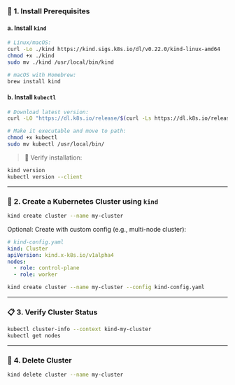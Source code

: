### 🔧 **1. Install Prerequisites**

#### a. **Install `kind`**

```bash
# Linux/macOS:
curl -Lo ./kind https://kind.sigs.k8s.io/dl/v0.22.0/kind-linux-amd64
chmod +x ./kind
sudo mv ./kind /usr/local/bin/kind

# macOS with Homebrew:
brew install kind
```

#### b. **Install `kubectl`**

```bash
# Download latest version:
curl -LO "https://dl.k8s.io/release/$(curl -Ls https://dl.k8s.io/release/stable.txt)/bin/linux/amd64/kubectl"

# Make it executable and move to path:
chmod +x kubectl
sudo mv kubectl /usr/local/bin/
```

> 🧪 Verify installation:

```bash
kind version
kubectl version --client
```

---

### 🚀 **2. Create a Kubernetes Cluster using `kind`**

```bash
kind create cluster --name my-cluster
```

Optional: Create with custom config (e.g., multi-node cluster):

```yaml
# kind-config.yaml
kind: Cluster
apiVersion: kind.x-k8s.io/v1alpha4
nodes:
  - role: control-plane
  - role: worker
```

```bash
kind create cluster --name my-cluster --config kind-config.yaml
```

---

### 📋 **3. Verify Cluster Status**

```bash
kubectl cluster-info --context kind-my-cluster
kubectl get nodes
```

---

### 🧹 **4. Delete Cluster**

```bash
kind delete cluster --name my-cluster
```
